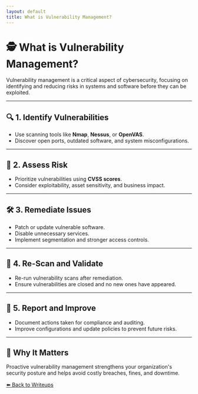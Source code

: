 ```yaml
---
layout: default
title: What is Vulnerability Management?
---
```


# 🕵️ What is Vulnerability Management?

Vulnerability management is a critical aspect of cybersecurity, focusing on identifying and reducing risks in systems and software before they can be exploited.

---

## 🔍 1. Identify Vulnerabilities

- Use scanning tools like **Nmap**, **Nessus**, or **OpenVAS**.
- Discover open ports, outdated software, and system misconfigurations.

---

## 🧠 2. Assess Risk

- Prioritize vulnerabilities using **CVSS scores**.
- Consider exploitability, asset sensitivity, and business impact.

---

## 🛠️ 3. Remediate Issues

- Patch or update vulnerable software.
- Disable unnecessary services.
- Implement segmentation and stronger access controls.

---

## 🔄 4. Re-Scan and Validate

- Re-run vulnerability scans after remediation.
- Ensure vulnerabilities are closed and no new ones have appeared.

---

## 🧾 5. Report and Improve

- Document actions taken for compliance and auditing.
- Improve configurations and update policies to prevent future risks.

---

## 🔐 Why It Matters

Proactive vulnerability management strengthens your organization's security posture and helps avoid costly breaches, fines, and downtime.

[⬅️ Back to Writeups](../writeups.md)
